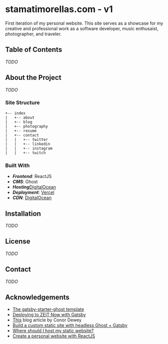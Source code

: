 # stamatimorellas.com - v1
First iteration of my personal website. This site serves as a showcase for my creative and professional work as a software developer, music enthusaist, photographer, and traveler. 

## Table of Contents

*TODO*

## About the Project

*TODO*

### Site Structure

```
+-- index
|   +-- about
|   +-- blog
|   +-- photography
|   +-- resume
|   +-- contact
|   |   +-- twitter
|   |   +-- linkedin
|   |   +-- instagram
|   |   +-- twitch
```

### Built With 

* ***Frontend***: ReactJS
* ***CMS***: Ghost
* ***Hosting***[DigitalOcean](https://digitalocean.com)
* ***Deployment***: [Vercel](https://vercel.com)
* ***CDN***: [DigitalOcean](https://digitalocean.com)

## Installation

*TODO*

## License

*TODO*

## Contact

*TODO*

## Acknowledgements

* [The gatsby-starter-ghost template](https://github.com/tryghost/gatsby-starter-ghost)
* [Deploying to ZEIT Now with Gatsby](https://www.gatsbyjs.org/docs/deploying-to-zeit-now/)
* [This](https://www.conordewey.com/blog/building-my-blog-with-gatsby-and-ghost/) blog article by Conor Dewey
* [Build a custom static site with headless Ghost + Gatsby](https://ghost.org/docs/api/v3/gatsby/)
* [Where should I host my static website?](https://yrezgui.com/blog/2018/04/where-should-i-host-my-static-website)
* [Create a personal website with ReactJS](https://www.freecodecamp.org/news/portfolio-app-using-react-618814e35843/)
